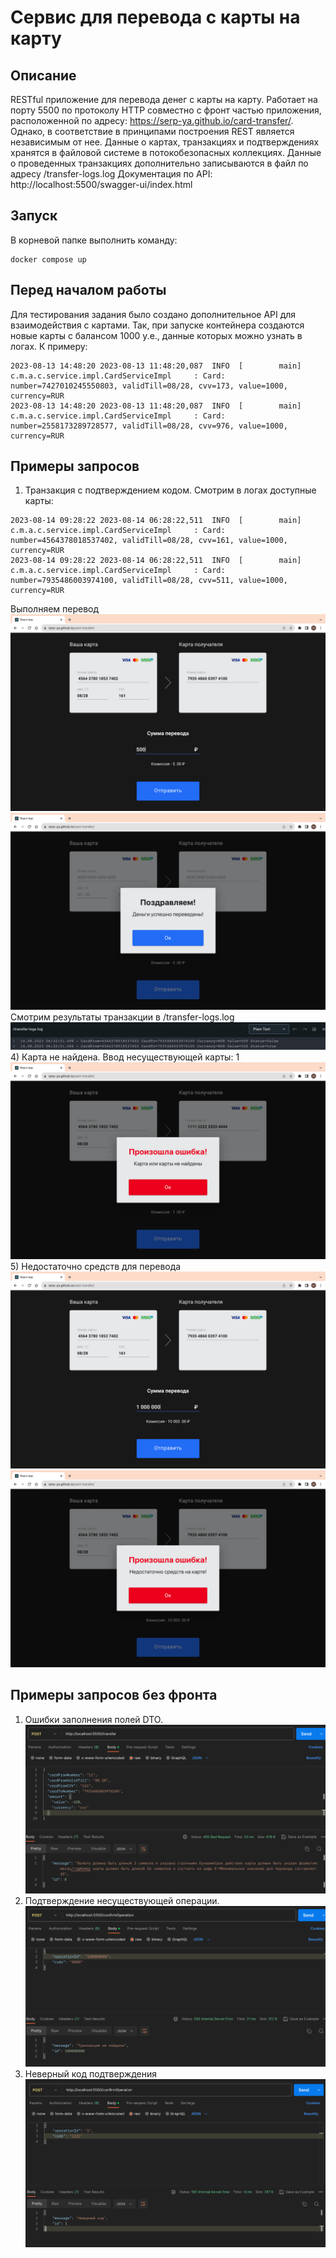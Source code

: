 # Сервис для перевода с карты на карту
## Описание
RESTful приложение для перевода денег с карты на карту. Работает на порту 5500 по протоколу HTTP совместно с фронт частью приложения, расположенной по 
адресу: https://serp-ya.github.io/card-transfer/. Однако, в соответствие в принципами построения REST является независимым от нее. 
    Данные о картах, транзакциях и подтверждениях хранятся в файловой системе в потокобезопасных коллекциях. Данные о проведенных транзакциях дополнительно записываются в файл по адресу 
/transfer-logs.log
    Документация по API: http://localhost:5500/swagger-ui/index.html
## Запуск
В корневой папке выполнить команду:
```
docker compose up
```
## Перед началом работы
Для тестирования задания было создано дополнительное API для взаимодействия с картами. Так, при запуске контейнера создаются новые карты с балансом 
1000 у.е., данные которых можно узнать в логах. К примеру: 
```
2023-08-13 14:48:20 2023-08-13 11:48:20,087  INFO  [        main] c.m.a.c.service.impl.CardServiceImpl     : Card: number=7427010245550803, validTill=08/28, cvv=173, value=1000, currency=RUR 
2023-08-13 14:48:20 2023-08-13 11:48:20,087  INFO  [        main] c.m.a.c.service.impl.CardServiceImpl     : Card: number=2558173289728577, validTill=08/28, cvv=976, value=1000, currency=RUR 
```
## Примеры запросов
1) Транзакция с подтверждением кодом. Смотрим в логах доступные карты:
```
2023-08-14 09:28:22 2023-08-14 06:28:22,511  INFO  [        main] c.m.a.c.service.impl.CardServiceImpl     : Card: number=4564378018537402, validTill=08/28, cvv=161, value=1000, currency=RUR 
2023-08-14 09:28:22 2023-08-14 06:28:22,511  INFO  [        main] c.m.a.c.service.impl.CardServiceImpl     : Card: number=7935486003974100, validTill=08/28, cvv=511, value=1000, currency=RUR 
```
Выполняем перевод
![](test-transfer.png)
![](test-transfer-result.png)
   Смотрим результаты транзакции в /transfer-logs.log
![](test-transfer-result-logs.png)
4) Карта не найдена. Ввод несуществующей карты:
1[](test-transfer-error-card_not_found.png)
![](test-transfer-error-card_not_found-result.png)
5) Недостаточно средств для перевода
![](test-transfer-error-negative_balance.png)
![](test-transfer-error-negative_balance-result.png)

## Примеры запросов без фронта
1) Ошибки заполнения полей DTO.
![](test-transfer-validation.png)
2) Подтверждение несуществующей операции.
![](test-confirm-error-transfer_not_found.png)
3) Неверный код подтверждения
![](test-confirm-error-invalid_code.png)
